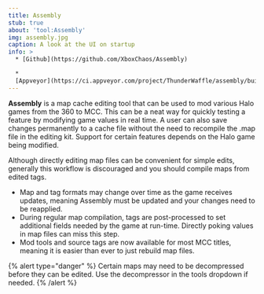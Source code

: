 ```yaml
---
title: Assembly
stub: true
about: 'tool:Assembly'
img: assembly.jpg
caption: A look at the UI on startup
info: >
  * [Github](https://github.com/XboxChaos/Assembly)

  *
  [Appveyor](https://ci.appveyor.com/project/ThunderWaffle/assembly/build/artifacts)
---
```

**Assembly** is a map cache editing tool that can be used to mod various Halo games from the 360 to MCC. This can be a neat way for quickly testing a feature by modifying game values in real time. A user can also save changes permanently to a cache file without the need to recompile the .map file in the editing kit. Support for certain features depends on the Halo game being modified.

Although directly editing map files can be convenient for simple edits, generally this workflow is discouraged and you should compile maps from edited tags.

* Map and tag formats may change over time as the game receives updates, meaning Assembly must be updated and your changes need to be reapplied.
* During regular map compilation, tags are post-processed to set additional fields needed by the game at run-time. Directly poking values in map files can miss this step.
* Mod tools and source tags are now available for most MCC titles, meaning it is easier than ever to just rebuild map files.

{% alert type="danger" %}
Certain maps may need to be decompressed before they can be edited.
Use the decompressor in the tools dropdown if needed.
{% /alert %}
